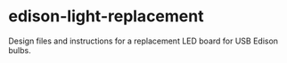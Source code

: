 edison-light-replacement
========================

Design files and instructions for a replacement LED board for USB Edison bulbs.
